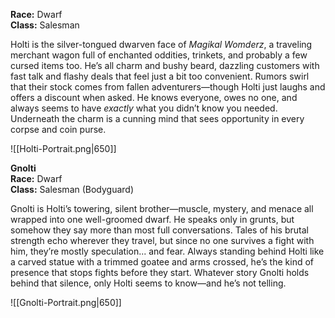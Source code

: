 **Race:** Dwarf  
**Class:** Salesman

Holti is the silver-tongued dwarven face of _Magikal Womderz_, a traveling merchant wagon full of enchanted oddities, trinkets, and probably a few cursed items too. He’s all charm and bushy beard, dazzling customers with fast talk and flashy deals that feel just a bit too convenient. Rumors swirl that their stock comes from fallen adventurers—though Holti just laughs and offers a discount when asked. He knows everyone, owes no one, and always seems to have _exactly_ what you didn’t know you needed. Underneath the charm is a cunning mind that sees opportunity in every corpse and coin purse.


![[Holti-Portrait.png|650]]

**Gnolti**  
**Race:** Dwarf  
**Class:** Salesman (Bodyguard)

Gnolti is Holti’s towering, silent brother—muscle, mystery, and menace all wrapped into one well-groomed dwarf. He speaks only in grunts, but somehow they say more than most full conversations. Tales of his brutal strength echo wherever they travel, but since no one survives a fight with him, they’re mostly speculation... and fear. Always standing behind Holti like a carved statue with a trimmed goatee and arms crossed, he’s the kind of presence that stops fights before they start. Whatever story Gnolti holds behind that silence, only Holti seems to know—and he’s not telling.

![[Gnolti-Portrait.png|650]] 
